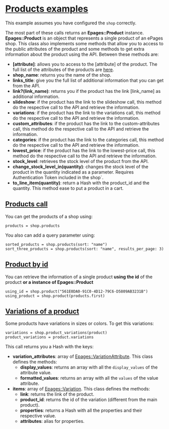 # [Products examples](https://developer.epages.com/apps/api-reference/resource-product.html)

This example assumes you have configured the `shop` correctly.

The most part of these calls returns an **Epages::Product** instance. 
**Epages::Product** is an object that represents a single product of an ePages shop.
This class also implements some methods that allow you to access to the public attributes of the product and some methods to get extra information about the product using the API.
Between these methods are:
 * **[attribute]**: allows you to access to the [attribute] of the product. The full list of the attributes of the products are [here](https://developer.epages.com/apps/data-types.html#product).
 * **shop_name**: returns you the name of the shop.
 * **links_title**: give you the full list of additional information that you can get from the API. 
 * **link?(link_name)**: returns you if the product has the link [link_name] as additional information.
 * **slideshow**: if the product has the link to the slideshow call, this method do the respective call to the API and retrieve the information.
 * **variations**: if the product has the link to the variations call, this method do the respective call to the API and retrieve the information.
 * **custom_attributes**: if the product has the link to the custom-attributes call, this method do the respective call to the API and retrieve the information.
 * **categories**: if the product has the link to the categories call, this method do the respective call to the API and retrieve the information.
 * **lowest_price**: if the product has the link to the lowest-price call, this method do the respective call to the API and retrieve the information.
 * **stock_level**: retrieves the stock level of the product from the API.
 * **change_stock_level_in(quantity)**: changes the stock level of the product in the quantity indicated as a parameter. Requires Authentication Token included in the shop`.
 * **to_line_item(quantity)**: return a Hash with the product_id and the quantity. This method ease to put a product in a cart.

## [Products call](https://developer.epages.com/apps/api-reference/get-shops-shopid-products.html)

You can get the products of a shop using:
```
products = shop.products
```

You also can add a query parameter using:
```
sorted_products = shop.products(sort: "name")
sort_three_products = shop.products(sort: "name", results_per_page: 3)
```

## [Product by id](https://developer.epages.com/apps/api-reference/get-shops-shopid-products-productid.html)

You can retrieve the information of a single product **using the id** of the product **or a instance of Epages::Product**
```
using_id = shop.product("561E0DA0-91C0-4D12-79C6-D5809AB3231B")
using_product = shop.product(products.first)
```

## [Variations of a product](https://developer.epages.com/apps/api-reference/get-shops-shopid-products-productid-variations.html)

Some products have variations in sizes or colors. To get this variations:
```
variations = shop.product_variations(product)
product_variations = product.variations
```
 
This call returns you a Hash with the keys: 
 * **variation_attributes**: array of [Epages::VariationAttribute](https://developer.epages.com/apps/data-types.html#variationattribute). This class defines the methods:
   * **display_values**: returns an array with all the `display_values` of the attribute value.
   * **formatted_values**: returns an array with all the `values` of the value attribute.
 * **items**: array of [Epages::Variation](https://developer.epages.com/apps/data-types.html#variation). This class defines the methods:
   * **link**: returns the link of the product.
   * **product_id**: returns the id of the variation (different from the main product).
   * **properties**: returns a Hash with all the properties and their respective value.
   * **attributes**: alias for properties.


